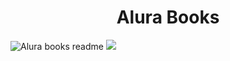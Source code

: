 <h1 align="center"> Alura Books </h1>

<img src="https://user-images.githubusercontent.com/120686437/217847164-40430a0e-a3f3-4a64-af4f-f0c8f17c97f6.png" alt="Alura books readme">

<img src="https://img.shields.io/github/languages/code-size/Gu1lh4s/Alura-Books">
